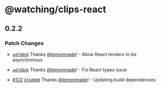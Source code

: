 # @watching/clips-react

## 0.2.2

### Patch Changes

- [`a47d8d4`](https://github.com/lemonmade/watch/commit/a47d8d446451e5393a531b11164c6c3df06f6f29) Thanks [@lemonmade](https://github.com/lemonmade)! - Allow React renders to be asynchronous

* [`a47d8d4`](https://github.com/lemonmade/watch/commit/a47d8d446451e5393a531b11164c6c3df06f6f29) Thanks [@lemonmade](https://github.com/lemonmade)! - Fix React types issue

- [#122](https://github.com/lemonmade/watch/pull/122) [`d74d009`](https://github.com/lemonmade/watch/commit/d74d009bf4a44e3ebb11dc87d70c18d59f66f791) Thanks [@lemonmade](https://github.com/lemonmade)! - Updating build dependencies
